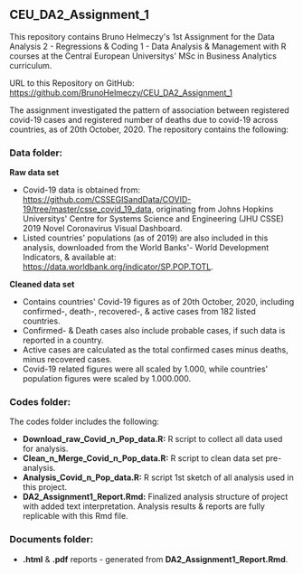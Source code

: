 ## CEU_DA2_Assignment_1

This repository contains Bruno Helmeczy's 1st Assignment for the Data Analysis 2 - Regressions & Coding 1 - Data Analysis & Management with R courses at the Central European Universitys' MSc in Business Analytics curriculum. 

URL to this Repository on GitHub: https://github.com/BrunoHelmeczy/CEU_DA2_Assignment_1

The assignment investigated the pattern of association between registered covid-19 cases and registered number of deaths due to covid-19 across countries, as of 20th October, 2020. The repository contains the following:

### Data folder: 
**Raw data set** 
- Covid-19 data is obtained from: https://github.com/CSSEGISandData/COVID-19/tree/master/csse_covid_19_data, originating from Johns Hopkins Universitys' Centre for Systems Science and Engineering (JHU CSSE) 2019 Novel Coronavirus Visual Dashboard.
- Listed countries' populations (as of 2019) are also included in this analysis, downloaded from the World Banks'- World Development Indicators, & available at: https://data.worldbank.org/indicator/SP.POP.TOTL. 

**Cleaned data set** 
- Contains countries' Covid-19 figures as of 20th October, 2020, including confirmed-, death-, recovered-, & active cases from 182 listed countries.
- Confirmed- & Death cases also include probable cases, if such data is reported in a country. 
- Active cases are calculated as the total confirmed cases minus deaths, minus recovered cases. 
- Covid-19 related figures were all scaled by 1.000, while countries' population figures were scaled by 1.000.000.

### Codes folder:
The codes folder includes the following:
- **Download_raw_Covid_n_Pop_data.R:** R script to collect all data used for analysis.
- **Clean_n_Merge_Covid_n_Pop_data.R:** R script to clean data set pre-analysis.
- **Analysis_Covid_n_Pop_data.R:** R script 1st sketch of all analysis used in this project.
- **DA2_Assignment1_Report.Rmd:** Finalized analysis structure of project with added text interpretation. Analysis results & reports are fully replicable with this Rmd file.

### Documents folder: 
- **.html** & **.pdf** reports - generated from **DA2_Assignment1_Report.Rmd**.


